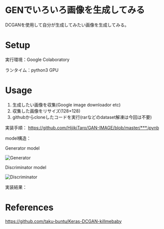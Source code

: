 # GENでいろいろ画像を生成してみる
DCGANを使用して自分が生成してみたい画像を生成してみる。
  
# Setup
実行環境：Google Colaboratory

ランタイム：python3 GPU

# Usage

1. 生成したい画像を収集(Google image downloador etc)
1. 収集した画像をリサイズ(128×128)
1. githubからcloneしたコードを実行(rarなどのdataset解凍は今回は不要)

実装手順：
https://github.com/HijikiTaro/GAN-IMAGE/blob/master/***.ipynb

model構造：

Generator model

![Generator](https://github.com/HijikiTaro/GAN-IMAGE/blob/master/image/Gen.png "Generator")

Discriminator model

![Discriminator](https://github.com/HijikiTaro/GAN-IMAGE/blob/master/image/Dis.png "Discriminator")


実装結果：




# References
https://github.com/taku-buntu/Keras-DCGAN-killmebaby  
